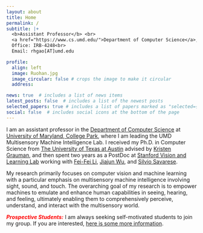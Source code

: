 ```yaml
---
layout: about
title: Home
permalink: /
subtitle: |+
  <b>Assistant Professor</b> <br>
  <a href="https://www.cs.umd.edu/">Department of Computer Science</a>, <a href="https://umd.edu/">University of Maryland, College Park</a> <br><br>
  Office: IRB-4248<br>
  Email: rhgao[AT]umd.edu

profile:
  align: left
  image: Ruohan.jpg
  image_circular: false # crops the image to make it circular
  address:

news: true  # includes a list of news items
latest_posts: false  # includes a list of the newest posts
selected_papers: true # includes a list of papers marked as "selected={true}"
social: false  # includes social icons at the bottom of the page
---
```


I am an assistant professor in the <a href="https://www.cs.umd.edu/">Department of Computer Science</a> at <a href="https://umd.edu/">University of Maryland, College Park</a>, where I am leading the UMD Multisensory Machine Intelligence Lab. I received my Ph.D. in Computer Science from [The University of Texas at Austin](http://www.utexas.edu/) advised by [Kristen Grauman](http://www.cs.utexas.edu/~grauman), and then spent two years as a PostDoc at [Stanford Vision and Learning Lab](https://svl.stanford.edu/) working with [Fei-Fei Li](https://profiles.stanford.edu/fei-fei-li), [Jiajun Wu](https://jiajunwu.com/), and [Silvio Savarese](https://profiles.stanford.edu/silvio-savarese).

My research primarily focuses on computer vision and machine learning with a particular emphasis on multisensory machine intelligence involving sight, sound, and touch. The overarching goal of my research is to empower machines to emulate and enhance human capabilities in seeing, hearing, and feeling, ultimately enabling them to comprehensively perceive, understand, and interact with the multisensory world.

***<span style="color:red">Prospective Students:</span>*** I am always seeking self-motivated students to join my group. If you are interested, <a href="./prospective_students">here is some more information</a>.
